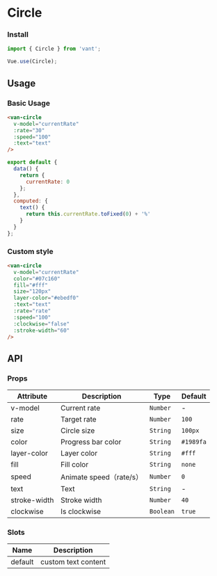 # Circle

### Install
``` javascript
import { Circle } from 'vant';

Vue.use(Circle);
```

## Usage

### Basic Usage

```html
<van-circle
  v-model="currentRate"
  :rate="30"
  :speed="100"
  :text="text"
/>
```

``` javascript
export default {
  data() {
    return {
      currentRate: 0
    };
  },
  computed: {
    text() {
      return this.currentRate.toFixed(0) + '%'
    }
  }
};
```

### Custom style

```html
<van-circle
  v-model="currentRate"
  color="#07c160"
  fill="#fff"
  size="120px"
  layer-color="#ebedf0"
  :text="text"
  :rate="rate"
  :speed="100"
  :clockwise="false"
  :stroke-width="60"
/>
```

## API

### Props

| Attribute | Description | Type | Default |
|------|------|------|------|
| v-model | Current rate | `Number` | - |
| rate | Target rate | `Number` | `100` |
| size | Circle size | `String` | `100px` |
| color | Progress bar color | `String` | `#1989fa` |
| layer-color | Layer color | `String` | `#fff` |
| fill | Fill color | `String` | `none` |
| speed | Animate speed（rate/s）| `Number` | `0` |
| text | Text | `String` | - |
| stroke-width | Stroke width | `Number` | `40` |
| clockwise | Is clockwise | `Boolean` | `true` |

### Slots

| Name | Description |
|------|------|
| default | custom text content |

